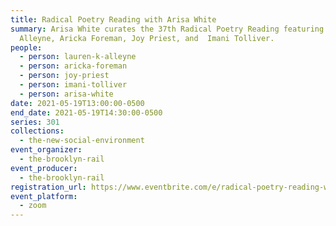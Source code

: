 ```yaml
---
title: Radical Poetry Reading with Arisa White
summary: Arisa White curates the 37th Radical Poetry Reading featuring Lauren K.
  Alleyne, Aricka Foreman, Joy Priest, and  Imani Tolliver.
people:
  - person: lauren-k-alleyne
  - person: aricka-foreman
  - person: joy-priest
  - person: imani-tolliver
  - person: arisa-white
date: 2021-05-19T13:00:00-0500
end_date: 2021-05-19T14:30:00-0500
series: 301
collections:
  - the-new-social-environment
event_organizer:
  - the-brooklyn-rail
event_producer:
  - the-brooklyn-rail
registration_url: https://www.eventbrite.com/e/radical-poetry-reading-with-arisa-white-tickets-154473346939
event_platform:
  - zoom
---
```

